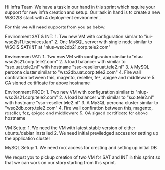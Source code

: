 Hi Infra Team,
    We have a task in our hand in this sprint which require your support for new infra creation and setup. Our task in hand is to create a new WSO2IS stack with 4 deployment environment.

For this we will need supports from you as below.

Environment SAT & INT:
    1. Two new VM with configuration similar to "iui-wso2is11.itservices.lan"
    2. One MySQL server with single node similar to WSOIS SAT/INT at "nlus-wso2db21.corp.tele2.com"

Environment UAT:
    1. Two new VM with configuration similar to "nluu-wso2is21.corp.tele2.com"
    2. A load balancer with similar to "sso.uat.tele2.nl" with hostname "sso-reseller.uat.tele2.nl"
    3. A MySQL percona cluster similar to "wso2db.uat.corp.tele2.com"
    4. Fire wall confiration between this, magento, reseller, fez, apigee and middleware
    5. CA signed certificate for above hostname

Environment PROD:
    1. Two new VM with configuration similar to "nlup-wso2is21.corp.tele2.com"
    2. A load balancer with similar to "sso.tele2.nl" with hostname "sso-reseller.tele2.nl"
    3. A MySQL percona cluster similar to "wso2db.corp.tele2.com"
    4. Fire wall confiration between this, magento, reseller, fez, apigee and middleware
    5. CA signed certificate for above hostname

VM Setup:
    1. We need the VM with latest stable version of either ubuntu/debian installed
    2. We need initial previledged access for setting up the application cluster

MySQL Setup:
    1. We need root access for creating and setting up initial DB

We requst you to pickup creation of two VM for SAT and INT in this sprint so that we can work on our story starting from this sprint.

